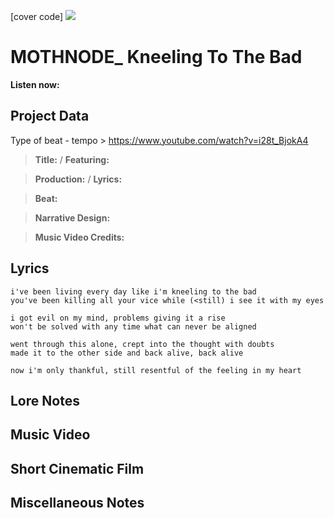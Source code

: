 [cover code] ![](57175019_319474918741616_8502199518755923887_n.jpg)

# MOTHNODE_ Kneeling To The Bad

**Listen now:** 

## Project Data

Type of beat - tempo > https://www.youtube.com/watch?v=i28t_BjokA4

> **Title:**  / **Featuring:** 

> **Production:**  / **Lyrics:** 

> **Beat:**

> **Narrative Design:**

> **Music Video Credits:**


## Lyrics

```
i've been living every day like i'm kneeling to the bad
you've been killing all your vice while (<still) i see it with my eyes

i got evil on my mind, problems giving it a rise
won't be solved with any time what can never be aligned

went through this alone, crept into the thought with doubts
made it to the other side and back alive, back alive

now i'm only thankful, still resentful of the feeling in my heart

```

## Lore Notes

## Music Video

## Short Cinematic Film

## Miscellaneous Notes
